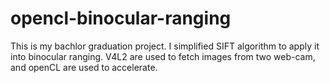 # opencl-binocular-ranging

This is my bachlor graduation project. I simplified SIFT algorithm to apply it into binocular ranging. V4L2 are used to fetch images from two web-cam, and openCL are used to accelerate.

